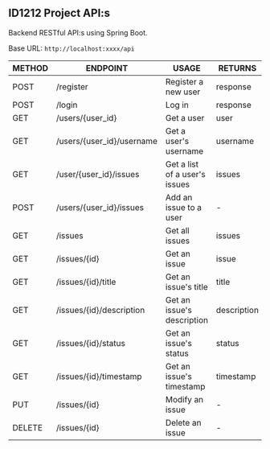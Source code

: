 ## ID1212 Project API:s

Backend RESTful API:s using Spring Boot.

Base URL: `http://localhost:xxxx/api`

| METHOD | ENDPOINT                  | USAGE                         | RETURNS     |
| ------ | ------------------------- | ----------------------------- | ----------- |
| POST   | /register                 | Register a new user           | response    |
| POST   | /login                    | Log in                        | response    |
| GET    | /users/{user_id}          | Get a user                    | user        |
| GET    | /users/{user_id}/username | Get a user's username         | username    |
| GET    | /user/{user_id}/issues    | Get a list of a user's issues | issues      |
| POST   | /users/{user_id}/issues   | Add an issue to a user        | -           |
| GET    | /issues                   | Get all issues                | issues      |
| GET    | /issues/{id}              | Get an issue                  | issue       |
| GET    | /issues/{id}/title        | Get an issue's title          | title       |
| GET    | /issues/{id}/description  | Get an issue's description    | description |
| GET    | /issues/{id}/status       | Get an issue's status         | status      |
| GET    | /issues/{id}/timestamp    | Get an issue's timestamp      | timestamp   |
| PUT    | /issues/{id}              | Modify an issue               | -           |
| DELETE | /issues/{id}              | Delete an issue               | -           |

